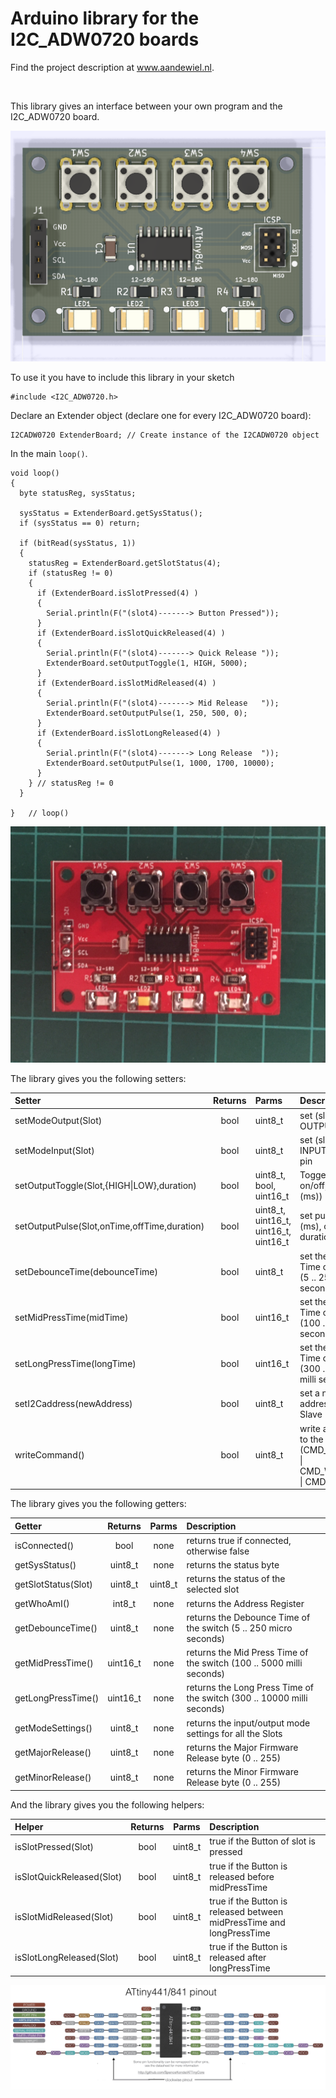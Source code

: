 # Arduino library for the I2C_ADW0720 boards

<p>Find the project description at <a href="https://willem.aandewiel.nl/index.php/2020/08/10/extending-gpio-pins-on-your-micro-processor/">www.aandewiel.nl</a>.</p>
<br>

This library gives an interface between your own program and the I2C_ADW0720 board.

<center><img src="images/I2C_Extender_Top.png"></center>

To use it you have to include this library in your sketch

```
#include <I2C_ADW0720.h>
```

Declare an Extender object (declare one for every I2C_ADW0720 board):

```
I2CADW0720 ExtenderBoard; // Create instance of the I2CADW0720 object
```

In the main <code>loop()</code>.

```
void loop() 
{
  byte statusReg, sysStatus;
  
  sysStatus = ExtenderBoard.getSysStatus();
  if (sysStatus == 0) return;
  
  if (bitRead(sysStatus, 1))
  {
    statusReg = ExtenderBoard.getSlotStatus(4);
    if (statusReg != 0) 
    {
      if (ExtenderBoard.isSlotPressed(4) ) 
      {
        Serial.println(F("(slot4)-------> Button Pressed"));
      }
      if (ExtenderBoard.isSlotQuickReleased(4) ) 
      {
        Serial.println(F("(slot4)-------> Quick Release "));
        ExtenderBoard.setOutputToggle(1, HIGH, 5000);
      }
      if (ExtenderBoard.isSlotMidReleased(4) ) 
      {
        Serial.println(F("(slot4)-------> Mid Release   "));
        ExtenderBoard.setOutputPulse(1, 250, 500, 0);
      }
      if (ExtenderBoard.isSlotLongReleased(4) ) 
      {
        Serial.println(F("(slot4)-------> Long Release  "));
        ExtenderBoard.setOutputPulse(1, 1000, 1700, 10000);
      }
    } // statusReg != 0
  }

}	// loop()
```

<center><img src="images/I2C-ADW0720-1.jpg"></center>

The library gives you the following setters:

| Setter                       | Returns  | Parms   | Description             |
|:-----------------------------|:--------:|:--------|:------------------------|
| setModeOutput(Slot)          | bool     | uint8_t | set (slot) as OUTPUT pin|
| setModeInput(Slot)           | bool     | uint8_t | set (slot) as INPUT-PULLUP pin|
| setOutputToggle(Slot,{HIGH\|LOW},duration)  | bool     | uint8_t, bool, uint16_t  | Toggel (slot, on/off, duration (ms))|
| setOutputPulse(Slot,onTime,offTime,duration)| bool     | uint8_t, uint16_t, uint16_t, uint16_t  | set pulse (slot, on (ms), off (ms), duration (ms))|
| setDebounceTime(debounceTime)| bool     | uint8_t | set the Debounce Time of the switch (5 .. 250 micro seconds)|
| setMidPressTime(midTime)     | bool     | uint16_t| set the Mid Press Time of the switch (100 .. 5000 milli seconds)|
| setLongPressTime(longTime)   | bool     | uint16_t| set the Long Press Time of the switch (300 .. 10000 milli seconds)|
| setI2Caddress(newAddress)    | bool     | uint8_t | set a new I2C address for this Slave (1 .. 127)|
| writeCommand()               | bool     | uint8_t | write a command to the Slave (CMD_READCONF \| CMD_WRITECONF \| CMD_REBOOT)|

The library gives you the following getters:

| Getter                       | Returns  | Parms   | Description |
|:-----------------------------|:--------:|:-------:|:------------|
| isConnected()                | bool     | none    | returns true if connected, otherwise false
| getSysStatus()               | uint8_t  | none    | returns the status byte
| getSlotStatus(Slot)          | uint8_t  | uint8_t | returns the status of the selected slot
| getWhoAmI()                  | int8_t   | none    | returns the Address Register
| getDebounceTime()            | uint8_t  | none    | returns the Debounce Time of the switch (5 .. 250 micro seconds)
| getMidPressTime()            | uint16_t | none    | returns the Mid Press Time of the switch (100 .. 5000 milli seconds)
| getLongPressTime()           | uint16_t | none    | returns the Long Press Time of the switch (300 .. 10000 milli seconds)
| getModeSettings()            | uint8_t  | none    | returns the input/output mode settings for all the Slots
| getMajorRelease()            | uint8_t  | none    | returns the Major Firmware Release byte (0 .. 255)
| getMinorRelease()            | uint8_t  | none    | returns the Minor Firmware Release byte (0 .. 255)

And the library gives you the following helpers:

| Helper                       | Returns  | Parms   | Description |
|:-----------------------------|:--------:|:-------:|:------------|
|isSlotPressed(Slot)           | bool     | uint8_t | true if the Button of slot is pressed
|isSlotQuickReleased(Slot)     | bool     | uint8_t | true if the Button is released before midPressTime
|isSlotMidReleased(Slot)       | bool     | uint8_t | true if the Button is released between midPressTime and longPressTime
|isSlotLongReleased(Slot)      | bool     | uint8_t | true if the Button is released after longPressTime


<center><img src="images/Pinout_x41.jpg"></center>
